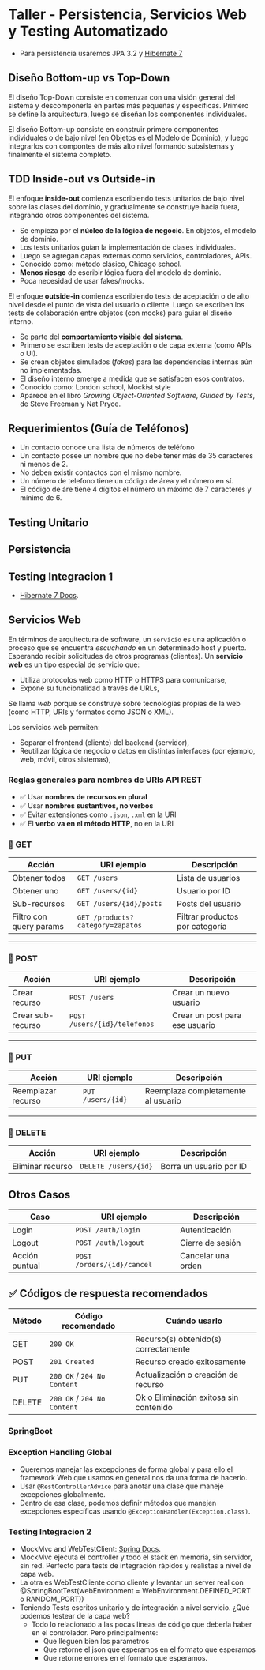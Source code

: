 # Taller - Persistencia, Servicios Web y Testing Automatizado

- Para persistencia usaremos JPA 3.2 y [Hibernate 7](https://docs.jboss.org/hibernate/orm/7.0/introduction/html_single/Hibernate_Introduction.html)

## Diseño Bottom-up vs Top-Down

El diseño Top-Down consiste en comenzar con una visión general del sistema y descomponerla en partes más pequeñas y
específicas. Primero se define la arquitectura, luego se diseñan los componentes individuales.

El diseño Bottom-up consiste en construir primero componentes individuales o de bajo nivel (en Objetos es el Modelo de
Dominio), y luego integrarlos con compontes de más alto nivel formando subsistemas y finalmente el sistema completo.

## TDD Inside-out vs Outside-in

El enfoque **inside-out** comienza escribiendo tests unitarios de bajo nivel sobre las clases del dominio, y
gradualmente se construye hacia fuera, integrando otros componentes del sistema.

- Se empieza por el **núcleo de la lógica de negocio**. En objetos, el modelo de dominio.
- Los tests unitarios guían la implementación de clases individuales.
- Luego se agregan capas externas como servicios, controladores, APIs.
- Conocido como: método clásico, Chicago school.
- **Menos riesgo** de escribir lógica fuera del modelo de dominio.
- Poca necesidad de usar fakes/mocks.

El enfoque **outside-in** comienza escribiendo tests de aceptación o de alto nivel desde el punto de vista del usuario o
cliente. Luego se escriben los tests de colaboración entre objetos (con mocks) para guiar el diseño interno.

- Se parte del **comportamiento visible del sistema**.
- Primero se escriben tests de aceptación o de capa externa (como APIs o UI).
- Se crean objetos simulados (*fakes*) para las dependencias internas aún no implementadas.
- El diseño interno emerge a medida que se satisfacen esos contratos.
- Conocido como: London school, Mockist style
- Aparece en el libro *Growing Object-Oriented Software, Guided by Tests*, de Steve Freeman y Nat Pryce.

## Requerimientos (Guía de Teléfonos)

- Un contacto conoce una lista de números de teléfono
- Un contacto posee un nombre que no debe tener más de 35 caracteres ni menos de 2.
- No deben existir contactos con el mismo nombre.
- Un número de telefono tiene un código de área y el número en sí.
- El código de áre tiene 4 dígitos el número un máximo de 7 caracteres y mínimo de 6.

## Testing Unitario

## Persistencia

## Testing Integracion 1

- [Hibernate 7 Docs](https://docs.jboss.org/hibernate/orm/7.0/introduction/html_single/Hibernate_Introduction.html#testing).

## Servicios Web 

En términos de arquitectura de software, un `servicio` es una aplicación o proceso que se encuentra *escuchando* en un determinado host y puerto. Esperando recibir solicitudes de otros programas (clientes).
Un **servicio web** es un tipo especial de servicio que:
- Utiliza protocolos web como HTTP o HTTPS para comunicarse,
- Expone su funcionalidad a través de URLs,

Se llama *web* porque se construye sobre tecnologías propias de la web (como HTTP, URIs y formatos como JSON o XML).

Los servicios web permiten:

- Separar el frontend (cliente) del backend (servidor),
- Reutilizar lógica de negocio o datos en distintas interfaces (por ejemplo, web, móvil, otros sistemas),

### Reglas generales para nombres de URIs API REST

- ✅ Usar **nombres de recursos en plural**
- ✅ Usar **nombres sustantivos, no verbos**
- ✅ Evitar extensiones como `.json`, `.xml` en la URI
- ✅ El **verbo va en el método HTTP**, no en la URI

### 🔸 GET

| Acción                 | URI ejemplo                      | Descripción                           |
|------------------------|----------------------------------|---------------------------------------|
| Obtener todos          | `GET /users`                     | Lista de usuarios                      |
| Obtener uno            | `GET /users/{id}`                | Usuario por ID                         |
| Sub-recursos           | `GET /users/{id}/posts`          | Posts del usuario                      |
| Filtro con query params| `GET /products?category=zapatos` | Filtrar productos por categoría        |

---

### 🔸 POST

| Acción                 | URI ejemplo                  | Descripción                           |
|------------------------|------------------------------|----------------------------------------|
| Crear recurso          | `POST /users`                | Crear un nuevo usuario                 |
| Crear sub-recurso      | `POST /users/{id}/telefonos` | Crear un post para ese usuario         |

---

### 🔸 PUT

| Acción                 | URI ejemplo                    | Descripción                           |
|------------------------|---------------------------------|----------------------------------------|
| Reemplazar recurso     | `PUT /users/{id}`              | Reemplaza completamente al usuario     |

---

### 🔸 DELETE

| Acción               | URI ejemplo         | Descripción                 |
|----------------------|---------------------|-----------------------------|
| Eliminar recurso     | `DELETE /users/{id}`| Borra un usuario por ID     |

## Otros Casos

| Caso                    | URI ejemplo                   | Descripción                              |
|-------------------------|-------------------------------|-------------------------------------------|
| Login                   | `POST /auth/login`            | Autenticación                             |
| Logout                  | `POST /auth/logout`           | Cierre de sesión                          |
| Acción puntual          | `POST /orders/{id}/cancel`    | Cancelar una orden                        |

## ✅ Códigos de respuesta recomendados

| Método | Código recomendado          | Cuándo usarlo                          |
|--------|-----------------------------|----------------------------------------|
| GET    | `200 OK`                    | Recurso(s) obtenido(s) correctamente   |
| POST   | `201 Created`               | Recurso creado exitosamente            |
| PUT    | `200 OK` / `204 No Content` | Actualización o creación de recurso    |
| DELETE | `200 OK` / `204 No Content` | Ok o Eliminación exitosa sin contenido |

###  SpringBoot

### Exception Handling Global
- Queremos manejar las excepciones de forma global y para ello el framework Web que usamos en general nos da una forma de hacerlo.
- Usar `@RestControllerAdvice` para anotar una clase que maneje excepciones globalmente.
- Dentro de esa clase, podemos definir métodos que manejen excepciones específicas usando `@ExceptionHandler(Exception.class)`.

### Testing Integracion 2
- MockMvc and WebTestClient: [Spring Docs](https://docs.spring.io/spring-framework/reference/testing.html).
- MockMvc ejecuta el controller y todo el stack en memoria, sin servidor, sin red. Perfecto para tests de integración rápidos y realistas a nivel de capa web.
- La otra es WebTestCliente como cliente y levantar un server real con @SpringBootTest(webEnvironment = WebEnvironment.DEFINED_PORT o RANDOM_PORT))
- Teniendo Tests escritos unitario y de integración a nivel servicio. ¿Qué podemos testear de la capa web?  
  - Todo lo relacionado a las pocas líneas de código que debería haber en el controlador. Pero principalmente:
    - Que lleguen bien los parametros
    - Que retorne el json que esperamos en el formato que esperamos
    - Que retorne errores en el formato que esperamos.
